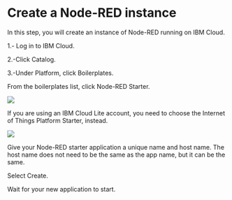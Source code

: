 # Create a Node-RED instance

In this step, you will create an instance of Node-RED running on IBM Cloud.

1.- Log in to IBM Cloud.

2.-Click Catalog.

3.-Under Platform, click Boilerplates. 



From the boilerplates list, click Node-RED Starter. 

<img src="https://image.ibb.co/mwMFG8/noderedstarter.jpg">

If you are using an IBM Cloud Lite account, you need to choose the Internet of Things Platform Starter, instead.

<img src="https://image.ibb.co/g6WROo/iotstarter.jpg">


Give your Node-RED starter application a unique name and host name. The host name does not need to be the same as the app name, but it can be the same. 


Select Create. 


Wait for your new application to start.
